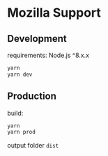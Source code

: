 # Mozilla Support

## Development

requirements:
Node.js ^8.x.x

```bash
yarn
yarn dev
```

## Production

build:
```bash
yarn
yarn prod
```

output folder `dist`

